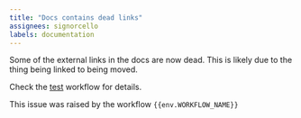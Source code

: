 ```yaml
---
title: "Docs contains dead links"
assignees: signorcello
labels: documentation
---
```


Some of the external links in the docs are now dead. This is likely due to the thing being linked to being moved.

Check the [test]({{env.WORKFLOW_URL}}) workflow for details.

This issue was raised by the workflow `{{env.WORKFLOW_NAME}}`
